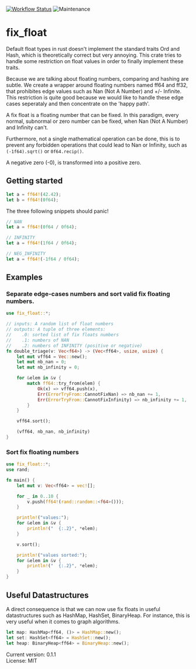 [![Workflow Status](https://github.com/FauconFan/fix_float/actions/workflows/main.yml/badge.svg)](https://github.com/FauconFan/fix_float/actions?query=workflow%3A%22main%22)
![Maintenance](https://img.shields.io/badge/maintenance-experimental-blue.svg)

# fix_float

Default float types in rust doesn't implement the standard traits Ord and Hash, which is theoretically correct but very annoying. This crate tries to handle some restriction on float values in order to finally implement these traits.

Because we are talking about floating numbers, comparing and hashing are subtle. We create a wrapper around floating numbers named ff64 and ff32, that prohibites edge values such as Nan (Not A Number) and +/- Infinite. This restriction is quite good because we would like to handle these edge cases seperataly and then concentrate on the 'happy path'.

A fix float is a floating number that can be fixed. In this paradigm, every normal, subnormal or zero number can be fixed, when Nan (Not A Number) and Infinity can't.

Furthermore, not a single mathematical operation can be done, this is to prevent any forbidden operations that could lead to Nan or Infinity, such as `(-1f64).sqrt()` or `0f64.recip()`.

A negative zero (-0), is transformed into a positive zero.

## Getting started

```rust
let a = ff64!(42.42);
let b = ff64!(0f64);
```

The three following snippets should panic!
```rust
// NAN
let a = ff64!(0f64 / 0f64);
```

```rust
// INFINITY
let a = ff64!(1f64 / 0f64);
```

```rust
// NEG_INFINITY
let a = ff64!(-1f64 / 0f64);
```

## Examples

### Separate edge-cases numbers and sort valid fix floating numbers.

```rust
use fix_float::*;

// inputs: A random list of float numbers
// outputs: A tuple of three elements:
//    .0: sorted list of fix floats numbers
//    .1: numbers of NAN
//    .2: numbers of INFINITY (positive or negative)
fn double_triage(v: Vec<f64>) -> (Vec<ff64>, usize, usize) {
	let mut vff64 = Vec::new();
	let mut nb_nan = 0;
	let mut nb_infinity = 0;

	for &elem in &v {
		match ff64::try_from(elem) {
			Ok(x) => vff64.push(x),
			Err(ErrorTryFrom::CannotFixNan) => nb_nan += 1,
			Err(ErrorTryFrom::CannotFixInfinity) => nb_infinity += 1,
		}
	}

	vff64.sort();

	(vff64, nb_nan, nb_infinity)
}

```

### Sort fix floating numbers
```rust
use fix_float::*;
use rand;

fn main() {
	let mut v: Vec<ff64> = vec![];

	for _ in 0..10 {
		v.push(ff64!(rand::random::<f64>()));
	}

	println!("values:");
	for &elem in &v {
		println!("  {:.2}", *elem);
	}

	v.sort();

	println!("values sorted:");
	for &elem in &v {
		println!("  {:.2}", *elem);
	}
}
```

## Useful Datastructures

A direct consequence is that we can now use fix floats in useful datastructures such as HashMap, HashSet, BinaryHeap. For instance, this is very useful when it comes to graph algorithms.

```rust
let map: HashMap<ff64, ()> = HashMap::new();
let set: HashSet<ff64> = HashSet::new();
let heap: BinaryHeap<ff64> = BinaryHeap::new();
```

Current version: 0.1.1  
License: MIT
